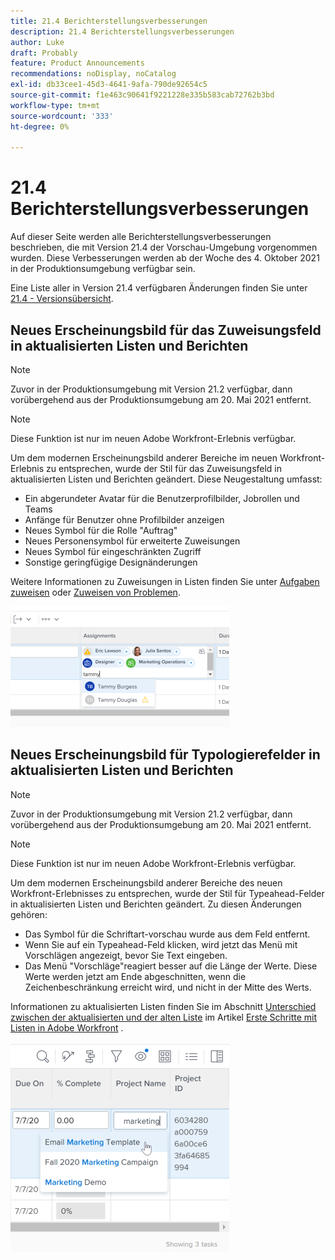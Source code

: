 ```yaml
---
title: 21.4 Berichterstellungsverbesserungen
description: 21.4 Berichterstellungsverbesserungen
author: Luke
draft: Probably
feature: Product Announcements
recommendations: noDisplay, noCatalog
exl-id: db33cee1-45d3-4641-9afa-790de92654c5
source-git-commit: f1e463c90641f9221228e335b583cab72762b3bd
workflow-type: tm+mt
source-wordcount: '333'
ht-degree: 0%

---
```


# 21.4 Berichterstellungsverbesserungen

Auf dieser Seite werden alle Berichterstellungsverbesserungen beschrieben, die mit Version 21.4 der Vorschau-Umgebung vorgenommen wurden. Diese Verbesserungen werden ab der Woche des 4. Oktober 2021 in der Produktionsumgebung verfügbar sein.

Eine Liste aller in Version 21.4 verfügbaren Änderungen finden Sie unter [21.4 - Versionsübersicht](../../../product-announcements/product-releases/21.4-release-activity/21-4-release-overview.md).

## Neues Erscheinungsbild für das Zuweisungsfeld in aktualisierten Listen und Berichten

>[!NOTE]
>
>Zuvor in der Produktionsumgebung mit Version 21.2 verfügbar, dann vorübergehend aus der Produktionsumgebung am 20. Mai 2021 entfernt.

>[!NOTE]
>
>Diese Funktion ist nur im neuen Adobe Workfront-Erlebnis verfügbar.

Um dem modernen Erscheinungsbild anderer Bereiche im neuen Workfront-Erlebnis zu entsprechen, wurde der Stil für das Zuweisungsfeld in aktualisierten Listen und Berichten geändert. Diese Neugestaltung umfasst:

* Ein abgerundeter Avatar für die Benutzerprofilbilder, Jobrollen und Teams
* Anfänge für Benutzer ohne Profilbilder anzeigen
* Neues Symbol für die Rolle &quot;Auftrag&quot;
* Neues Personensymbol für erweiterte Zuweisungen
* Neues Symbol für eingeschränkten Zugriff
* Sonstige geringfügige Designänderungen

Weitere Informationen zu Zuweisungen in Listen finden Sie unter [Aufgaben zuweisen](../../../manage-work/tasks/assign-tasks/assign-tasks.md) oder [Zuweisen von Problemen](../../../manage-work/issues/manage-issues/assign-issues.md).

![](assets/assignments-updates-350x193.png)

## Neues Erscheinungsbild für Typologierefelder in aktualisierten Listen und Berichten

>[!NOTE]
>
>Zuvor in der Produktionsumgebung mit Version 21.2 verfügbar, dann vorübergehend aus der Produktionsumgebung am 20. Mai 2021 entfernt.

>[!NOTE]
>
>Diese Funktion ist nur im neuen Adobe Workfront-Erlebnis verfügbar.

Um dem modernen Erscheinungsbild anderer Bereiche des neuen Workfront-Erlebnisses zu entsprechen, wurde der Stil für Typeahead-Felder in aktualisierten Listen und Berichten geändert. Zu diesen Änderungen gehören:

* Das Symbol für die Schriftart-vorschau wurde aus dem Feld entfernt.
* Wenn Sie auf ein Typeahead-Feld klicken, wird jetzt das Menü mit Vorschlägen angezeigt, bevor Sie Text eingeben.
* Das Menü &quot;Vorschläge&quot;reagiert besser auf die Länge der Werte. Diese Werte werden jetzt am Ende abgeschnitten, wenn die Zeichenbeschränkung erreicht wird, und nicht in der Mitte des Werts.

Informationen zu aktualisierten Listen finden Sie im Abschnitt [Unterschied zwischen der aktualisierten und der alten Liste](../../../workfront-basics/navigate-workfront/use-lists/view-items-in-a-list.md#updated) im Artikel [Erste Schritte mit Listen in Adobe Workfront](../../../workfront-basics/navigate-workfront/use-lists/view-items-in-a-list.md) .

![](assets/typeahead-updates-350x336.png)

